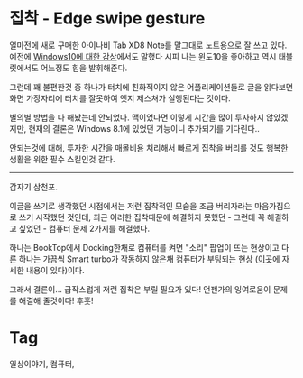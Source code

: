 집착 - Edge swipe gesture
====

얼마전에 새로 구매한 아이나비 Tab XD8 Note를 말그대로 노트용으로 잘 쓰고 있다. 예전에 [Windows10에 대한 감상](201602132110-windows-10.md)에서도 말했다 시피 나는 윈도10을 좋아하고 역시 태블릿에서도 어느정도 힘을 발휘해준다.

그런데 꽤 불편한것 중 하나가 터치에 친화적이지 않은 어플리케이션들로 글을 읽다보면 화면 가장자리에 터치를 잘못하여 엣지 제스쳐가 실행된다는 것이다.

별의별 방법을 다 해봤는데 안되었다. 맥이었다면 이렇게 시간을 많이 투자하지 않았겠지만, 현재의 결론은 Windows 8.1에 있었던 기능이니 추가되기를 기다린다..

안되는것에 대해, 투자한 시간을 매몰비용 처리해서 빠르게 집착을 버리를 것도 행복한 생활을 위한 필수 스킬인것 같다.

----

갑자기 삼천포.

이글을 쓰기로 생각했던 시점에서는 저런 집착적인 모습을 조금 버리자라는 마음가짐으로 쓰기 시작했던 것인데, 최근 이러한 집착때문에 해결하지 못했던 - 그런데 꼭 해결하고 싶었던 - 컴퓨터 문제 2가지를 해결했다.

하나는 BookTop에서 Docking한채로 컴퓨터를 켜면 "소리" 팝업이 뜨는 현상이고 다른 하나는 가끔씩 Smart turbo가 작동하지 않은채 컴퓨터가 부팅되는 현상 ([이곳](201605172357-power-troubleshooter.md)에 자세한 내용이 있다)이다.

그래서 결론이... 급작스럽게 저런 집착은 부릴 필요가 있다! 언젠가의 잉여로움이 문제를 해결해 줄것이다! 후훗!

Tag
====
일상이야기, 컴퓨터,